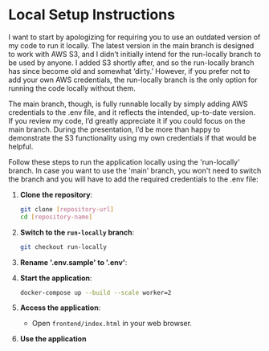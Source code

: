 # Local Setup Instructions

I want to start by apologizing for requiring you to use an outdated version of my code to run it locally. The latest version in the main branch is designed to work with AWS S3, and I didn’t initially intend for the run-locally branch to be used by anyone. I added S3 shortly after, and so the run-locally branch has since become old and somewhat ‘dirty.’ However, if you prefer not to add your own AWS credentials, the run-locally branch is the only option for running the code locally without them.

The main branch, though, is fully runnable locally by simply adding AWS credentials to the .env file, and it reflects the intended, up-to-date version. If you review my code, I’d greatly appreciate it if you could focus on the main branch. During the presentation, I’d be more than happy to demonstrate the S3 functionality using my own credentials if that would be helpful.

Follow these steps to run the application locally using the 'run-locally' branch. In case you want to use the 'main' branch, you won't need to switch the branch and you will have to add the required credentials to the .env file:

1. **Clone the repository**:
   ```bash
   git clone [repository-url]
   cd [repository-name]
   ```

2. **Switch to the `run-locally` branch**:
   ```bash
   git checkout run-locally
   ```

3. **Rename '.env.sample' to '.env'**:

4. **Start the application**:
   ```bash
   docker-compose up --build --scale worker=2
   ```
   
5. **Access the application**:
   - Open `frontend/index.html` in your web browser.

6. **Use the application**
